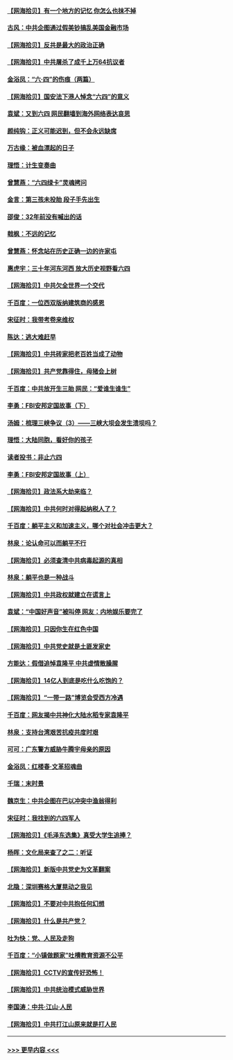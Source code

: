 #### [【网海拾贝】有一个地方的记忆 你怎么也抹不掉](../pages/nsc993/n13009802.md?t=06101601) 
#### [古风：中共企图通过假美钞搞乱美国金融市场](../pages/nsc993/n13009626.md?t=06101601) 
#### [【网海拾贝】反共是最大的政治正确](../pages/nsc993/n13007051.md?t=06101601) 
#### [【网海拾贝】中共屠杀了成千上万64抗议者](../pages/nsc993/n13002713.md?t=06101601) 
#### [金浴凤：“六·四”的伤痕（两篇）](../pages/nsc993/n13001719.md?t=06101601) 
#### [【网海拾贝】国安法下港人悼念“六四”的意义](../pages/nsc993/n13001039.md?t=06101601) 
#### [袁斌：又到六四 网民翻墙到海外网络表达哀思](../pages/nsc993/n13000995.md?t=06101601) 
#### [颜纯钩：正义可能迟到，但不会永远缺席](../pages/nsc993/n13000920.md?t=06101601) 
#### [万古缘：被血漂起的日子](../pages/nsc993/n13000914.md?t=06101601) 
#### [理悟：计生变奏曲](../pages/nsc993/n13000414.md?t=06101601) 
#### [曾慧燕：“六四绿卡”灵魂拷问](../pages/nsc993/n13000277.md?t=06101601) 
#### [金言：第三孩未投胎 段子手先出生](../pages/nsc993/n13000215.md?t=06101601) 
#### [邵俊：32年前没有喊出的话](../pages/nsc993/n13000181.md?t=06101601) 
#### [戟枫：不远的记忆](../pages/nsc993/n13000121.md?t=06101601) 
#### [曾慧燕：怀念站在历史正确一边的许家屯](../pages/nsc993/n13000073.md?t=06101601) 
#### [惠虎宇：三十年河东河西 放大历史视野看六四](../pages/nsc993/n13000018.md?t=06101601) 
#### [【网海拾贝】中共欠全世界一个交代](../pages/nsc993/n12998706.md?t=06101601) 
#### [千百度：一位西双版纳建筑商的感恩](../pages/nsc993/n12998487.md?t=06101601) 
#### [宋征时：我带考卷来维权](../pages/nsc993/n12994088.md?t=06101601) 
#### [陈达：逃大难赶早](../pages/nsc993/n12993569.md?t=06101601) 
#### [【网海拾贝】中共砖家把老百姓当成了动物](../pages/nsc993/n12993483.md?t=06101601) 
#### [【网海拾贝】共产党靠得住，母猪会上树](../pages/nsc993/n12990730.md?t=06101601) 
#### [千百度：中共放开生三胎 网民：“爱谁生谁生”](../pages/nsc993/n12990644.md?t=06101601) 
#### [李勇：FBI安邦定国故事（下）](../pages/nsc993/n12987854.md?t=06101601) 
#### [汤姆：梳理三峡争议（3）——三峡大坝会发生溃坝吗？](../pages/nsc993/n12989806.md?t=06101601) 
#### [理悟：大陆同胞，看好你的孩子](../pages/nsc993/n12989778.md?t=06101601) 
#### [读者投书：非止六四](../pages/nsc993/n12989673.md?t=06101601) 
#### [李勇：FBI安邦定国故事（上）](../pages/nsc993/n12987749.md?t=06101601) 
#### [【网海拾贝】政法系大劫来临？](../pages/nsc993/n12987596.md?t=06101601) 
#### [【网海拾贝】中共何时对得起纳税人了？](../pages/nsc993/n12985578.md?t=06101601) 
#### [千百度：躺平主义和加速主义，哪个对社会冲击更大？](../pages/nsc993/n12985512.md?t=06101601) 
#### [林泉：论认命可以而躺平不行](../pages/nsc993/n12985505.md?t=06101601) 
#### [【网海拾贝】必须查清中共病毒起源的真相](../pages/nsc993/n12984276.md?t=06101601) 
#### [林泉：躺平也是一种战斗](../pages/nsc993/n12984194.md?t=06101601) 
#### [【网海拾贝】中共政权就建立在谎言上](../pages/nsc993/n12981880.md?t=06101601) 
#### [袁斌：“中国好声音”被叫停 网友：内地娱乐要完了](../pages/nsc993/n12981826.md?t=06101601) 
#### [【网海拾贝】只因你生在红色中国](../pages/nsc993/n12979096.md?t=06101601) 
#### [【网海拾贝】中共党史就是土匪发家史](../pages/nsc993/n12976478.md?t=06101601) 
#### [方能达：假借追悼袁隆平 中共虚情散臊腥](../pages/nsc993/n12976396.md?t=06101601) 
#### [【网海拾贝】14亿人到底是吃什么吃饱的？](../pages/nsc993/n12974125.md?t=06101601) 
#### [【网海拾贝】“一带一路”博览会受西方冷遇](../pages/nsc993/n12971787.md?t=06101601) 
#### [千百度：网友揭中共神化大陆水稻专家袁隆平](../pages/nsc993/n12971733.md?t=06101601) 
#### [林泉：支持台湾艰苦抗疫共度时艰](../pages/nsc993/n12971350.md?t=06101601) 
#### [可可：广东警方威胁牛腾宇母亲的原因](../pages/nsc993/n12971100.md?t=06101601) 
#### [金浴凤：红楼春·文革招魂曲](../pages/nsc993/n12970354.md?t=06101601) 
#### [千瑞：末时景](../pages/nsc993/n12970337.md?t=06101601) 
#### [魏京生：中共企图在巴以冲突中渔翁得利](../pages/nsc993/n12970286.md?t=06101601) 
#### [宋征时：我找到的六四军人](../pages/nsc993/n12970213.md?t=06101601) 
#### [【网海拾贝】《毛泽东选集》真受大学生追捧？](../pages/nsc993/n12968779.md?t=06101601) 
#### [杨晖：文化局来查了之二：听证](../pages/nsc993/n12966528.md?t=06101601) 
#### [【网海拾贝】新版中共党史为文革翻案](../pages/nsc993/n12967526.md?t=06101601) 
#### [北隐：深圳赛格大厦晃动之我见](../pages/nsc993/n12967393.md?t=06101601) 
#### [【网海拾贝】不要对中共抱任何幻想](../pages/nsc993/n12965222.md?t=06101601) 
#### [【网海拾贝】什么是共产党？](../pages/nsc993/n12962781.md?t=06101601) 
#### [吐为快：党、人民及走狗](../pages/nsc993/n12962747.md?t=06101601) 
#### [千百度：“小镇做题家”吐槽教育资源不公平](../pages/nsc993/n12962705.md?t=06101601) 
#### [【网海拾贝】CCTV的宣传好恐怖！](../pages/nsc993/n12959984.md?t=06101601) 
#### [【网海拾贝】中共统治模式威胁世界](../pages/nsc993/n12957622.md?t=06101601) 
#### [李国涛：中共‧江山‧人民](../pages/nsc993/n12957502.md?t=06101601) 
#### [【网海拾贝】中共打江山原来就是打人民](../pages/nsc993/n12954345.md?t=06101601) 

----
#### [ >>> 更早内容 <<< ](../indexes/nsc993-earlier.md)
